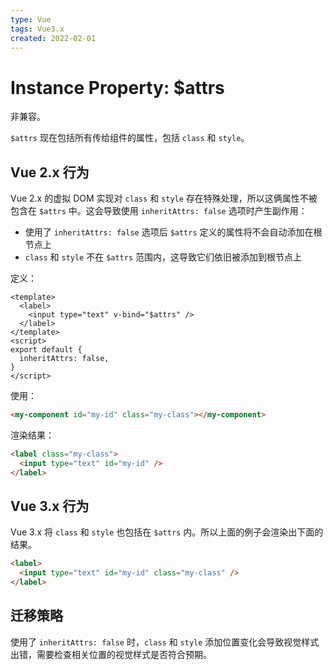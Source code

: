 ```yaml
---
type: Vue
tags: Vue3.x
created: 2022-02-01
---
```


# Instance Property: $attrs

非兼容。

`$attrs` 现在包括所有传给组件的属性，包括 `class` 和 `style`。

## Vue 2.x 行为

Vue 2.x 的虚拟 DOM 实现对 `class` 和 `style` 存在特殊处理，所以这俩属性不被包含在 `$attrs` 中。这会导致使用 `inheritAttrs: false` 选项时产生副作用：

- 使用了 `inheritAttrs: false` 选项后 `$attrs` 定义的属性将不会自动添加在根节点上
- `class` 和 `style` 不在 `$attrs` 范围内，这导致它们依旧被添加到根节点上

定义：

```vue
<template>
  <label>
    <input type="text" v-bind="$attrs" />
  </label>
</template>
<script>
export default {
  inheritAttrs: false,
}
</script>
```

使用：

```html
<my-component id="my-id" class="my-class"></my-component>
```

渲染结果：

```html
<label class="my-class">
  <input type="text" id="my-id" />
</label>
```

## Vue 3.x 行为

Vue 3.x 将 `class` 和 `style` 也包括在 `$attrs` 内。所以上面的例子会渲染出下面的结果。

```html
<label>
  <input type="text" id="my-id" class="my-class" />
</label>
```

## 迁移策略

使用了 `inheritAttrs: false` 时，`class` 和 `style` 添加位置变化会导致视觉样式出错，需要检查相关位置的视觉样式是否符合预期。
